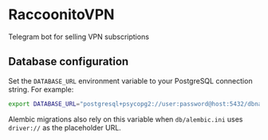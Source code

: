 # RaccoonitoVPN
Telegram bot for selling VPN subscriptions

## Database configuration

Set the `DATABASE_URL` environment variable to your PostgreSQL connection
string.  For example:

```bash
export DATABASE_URL="postgresql+psycopg2://user:password@host:5432/dbname"
```

Alembic migrations also rely on this variable when `db/alembic.ini` uses
`driver://` as the placeholder URL.